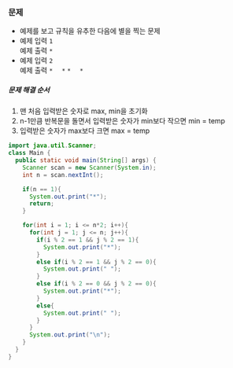 ### 문제
* 예제를 보고 규칙을 유추한 다음에 별을 찍는 문제
* 예제 입력 `1`<br/>
예제 출력 `*`
* 예제 입력 `2`<br/>
예제 출력 `* `
         ` *`
         `* `
         ` *`

##### 문제 해결 순서
1. 맨 처음 입력받은 숫자로 max, min을 초기화
2. n-1만큼 반복문을 돌면서 입력받은 숫자가 min보다 작으면 min = temp
3. 입력받은 숫자가 max보다 크면 max = temp
```java
import java.util.Scanner;
class Main {
  public static void main(String[] args) {
    Scanner scan = new Scanner(System.in);
    int n = scan.nextInt();

    if(n == 1){
      System.out.print("*");
      return;
    }

    for(int i = 1; i <= n*2; i++){
      for(int j = 1; j <= n; j++){
        if(i % 2 == 1 && j % 2 == 1){
          System.out.print("*");
        }
        else if(i % 2 == 1 && j % 2 == 0){
          System.out.print(" ");
        }
        else if(i % 2 == 0 && j % 2 == 0){
          System.out.print("*");
        }
        else{
          System.out.print(" ");
        }
      }
      System.out.print("\n");
    }
  }
}
```

